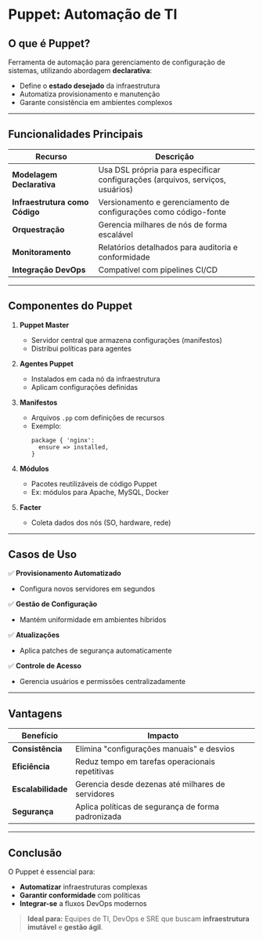 # Puppet: Automação de TI

## **O que é Puppet?**
Ferramenta de automação para gerenciamento de configuração de sistemas, utilizando abordagem **declarativa**:
- Define o **estado desejado** da infraestrutura
- Automatiza provisionamento e manutenção
- Garante consistência em ambientes complexos

---

## **Funcionalidades Principais**
| **Recurso**               | **Descrição**                                                                 |
|---------------------------|-------------------------------------------------------------------------------|
| **Modelagem Declarativa**  | Usa DSL própria para especificar configurações (arquivos, serviços, usuários) |
| **Infraestrutura como Código** | Versionamento e gerenciamento de configurações como código-fonte          |
| **Orquestração**          | Gerencia milhares de nós de forma escalável                                   |
| **Monitoramento**         | Relatórios detalhados para auditoria e conformidade                           |
| **Integração DevOps**     | Compatível com pipelines CI/CD                                                |

---

## **Componentes do Puppet**
1. **Puppet Master**
   - Servidor central que armazena configurações (manifestos)
   - Distribui políticas para agentes

2. **Agentes Puppet**
   - Instalados em cada nó da infraestrutura
   - Aplicam configurações definidas

3. **Manifestos**
   - Arquivos `.pp` com definições de recursos
   - Exemplo:
     ```puppet
     package { 'nginx':
       ensure => installed,
     }
     ```

4. **Módulos**
   - Pacotes reutilizáveis de código Puppet
   - Ex: módulos para Apache, MySQL, Docker

5. **Facter**
   - Coleta dados dos nós (SO, hardware, rede)

---

## **Casos de Uso**
✅ **Provisionamento Automatizado**
   - Configura novos servidores em segundos

✅ **Gestão de Configuração**
   - Mantém uniformidade em ambientes híbridos

✅ **Atualizações**
   - Aplica patches de segurança automaticamente

✅ **Controle de Acesso**
   - Gerencia usuários e permissões centralizadamente

---

## **Vantagens**
| **Benefício**      | **Impacto**                                                                 |
|--------------------|-----------------------------------------------------------------------------|
| **Consistência**   | Elimina "configurações manuais" e desvios                                   |
| **Eficiência**     | Reduz tempo em tarefas operacionais repetitivas                             |
| **Escalabilidade** | Gerencia desde dezenas até milhares de servidores                           |
| **Segurança**      | Aplica políticas de segurança de forma padronizada                          |

---

## **Conclusão**
O Puppet é essencial para:
- **Automatizar** infraestruturas complexas
- **Garantir conformidade** com políticas
- **Integrar-se** a fluxos DevOps modernos

> **Ideal para:** Equipes de TI, DevOps e SRE que buscam **infraestrutura imutável** e **gestão ágil**.

